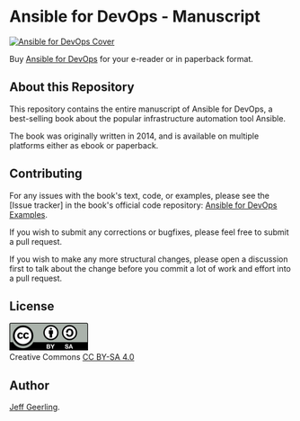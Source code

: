 # Ansible for DevOps - Manuscript

[![Ansible for DevOps Cover](https://s3.amazonaws.com/titlepages.leanpub.com/ansible-for-devops/medium)](https://www.ansiblefordevops.com/)

Buy [Ansible for DevOps](https://www.ansiblefordevops.com/) for your e-reader or in paperback format.

## About this Repository

This repository contains the entire manuscript of Ansible for DevOps, a best-selling book about the popular infrastructure automation tool Ansible.

The book was originally written in 2014, and is available on multiple platforms either as ebook or paperback.

## Contributing

For any issues with the book's text, code, or examples, please see the [Issue tracker] in the book's official code repository: [Ansible for DevOps Examples](https://github.com/geerlingguy/ansible-for-devops).

If you wish to submit any corrections or bugfixes, please feel free to submit a pull request.

If you wish to make any more structural changes, please open a discussion first to talk about the change before you commit a lot of work and effort into a pull request.

## License

<img src="images/by-sa.png" width="140" height="49" alt="CC BY-SA" /><br>
Creative Commons <a href="https://creativecommons.org/licenses/by-sa/4.0/">CC BY-SA 4.0</a>

## Author

[Jeff Geerling](https://www.jeffgeerling.com).
